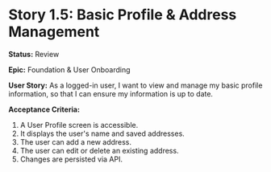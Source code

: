 # Story 1.5: Basic Profile & Address Management

**Status:** Review

**Epic:** Foundation & User Onboarding

**User Story:**
As a logged-in user, I want to view and manage my basic profile information, so that I can ensure my information is up to date.

**Acceptance Criteria:**
1. A User Profile screen is accessible.
2. It displays the user's name and saved addresses.
3. The user can add a new address.
4. The user can edit or delete an existing address.
5. Changes are persisted via API.
